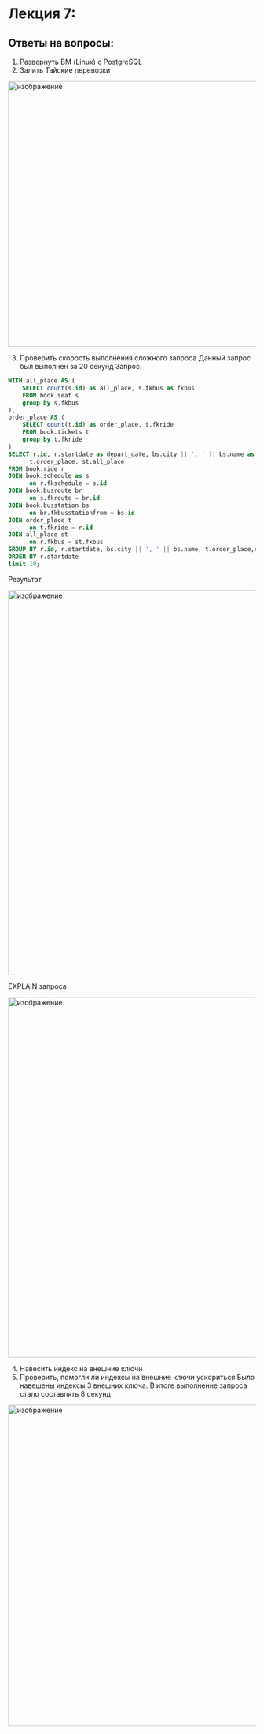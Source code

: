 # Лекция 7:
## Ответы на вопросы:
1. Развернуть ВМ (Linux) с PostgreSQL
2. Залить Тайские перевозки
<img width="539" alt="изображение" src="https://github.com/user-attachments/assets/c0f87487-0fd8-4860-9a7b-7b9c1880a84d" />

3. Проверить скорость выполнения сложного запроса
Данный запрос был выполнен за 20 секунд
Запрос:
```sql
WITH all_place AS (
    SELECT count(s.id) as all_place, s.fkbus as fkbus
    FROM book.seat s
    group by s.fkbus
),
order_place AS (
    SELECT count(t.id) as order_place, t.fkride
    FROM book.tickets t
    group by t.fkride
)
SELECT r.id, r.startdate as depart_date, bs.city || ', ' || bs.name as busstation,  
      t.order_place, st.all_place
FROM book.ride r
JOIN book.schedule as s
      on r.fkschedule = s.id
JOIN book.busroute br
      on s.fkroute = br.id
JOIN book.busstation bs
      on br.fkbusstationfrom = bs.id
JOIN order_place t
      on t.fkride = r.id
JOIN all_place st
      on r.fkbus = st.fkbus
GROUP BY r.id, r.startdate, bs.city || ', ' || bs.name, t.order_place,st.all_place
ORDER BY r.startdate
limit 10;
```
Результат

<img width="781" alt="изображение" src="https://github.com/user-attachments/assets/bebe3ac1-7ed0-498d-88f7-8542aa143a98" />

EXPLAIN запроса

<img width="731" alt="изображение" src="https://github.com/user-attachments/assets/4794f2b5-76ee-4ffe-ac82-990786124801" />

4. Навесить индекс на внешние ключи
5. Проверить, помогли ли индексы на внешние ключи ускориться
Было навешены индексы 3 внешних ключа. В итоге выполнение запроса стало составлять 8 секунд

<img width="652" alt="изображение" src="https://github.com/user-attachments/assets/cbe85e7a-347e-4194-a5f5-1ea6e2091252" />

